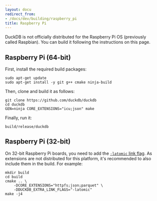```yaml
---
layout: docu
redirect_from:
- /docs/dev/building/raspberry_pi
title: Raspberry Pi
---
```


DuckDB is not officially distributed for the Raspberry Pi OS (previously called Raspbian).
You can build it following the instructions on this page.

## Raspberry Pi (64-bit)

First, install the required build packages:

```batch
sudo apt-get update
sudo apt-get install -y git g++ cmake ninja-build
```

Then, clone and build it as follows:

```batch
git clone https://github.com/duckdb/duckdb
cd duckdb
GEN=ninja CORE_EXTENSIONS="icu;json" make
```

Finally, run it:

```batch
build/release/duckdb
```

## Raspberry Pi (32-bit)

On 32-bit Raspberry Pi boards, you need to add the [`-latomic` link flag](https://github.com/duckdb/duckdb/issues/13855#issuecomment-2341539339).
As extensions are not distributed for this platform, it's recommended to also include them in the build.
For example:

```batch
mkdir build
cd build
cmake .. \
    -DCORE_EXTENSIONS="httpfs;json;parquet" \
    -DDUCKDB_EXTRA_LINK_FLAGS="-latomic"
make -j4
```
